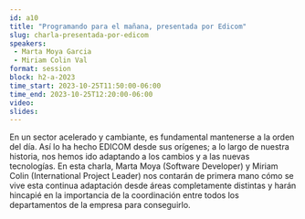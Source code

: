 ```yaml
---
id: a10
title: "Programando para el mañana, presentada por Edicom"
slug: charla-presentada-por-edicom
speakers:
 - Marta Moya Garcia
 - Miriam Colin Val
format: session
block: h2-a-2023
time_start: 2023-10-25T11:50:00-06:00
time_end: 2023-10-25T12:20:00-06:00
video:
slides:
---
```


En un sector acelerado y cambiante, es fundamental mantenerse a la orden del día. Así lo ha hecho EDICOM desde sus orígenes; a lo largo de nuestra historia, nos hemos ido adaptando a los cambios y a las nuevas tecnologías. En esta charla, Marta Moya (Software Developer) y Miriam Colin (International Project Leader) nos contarán de primera mano cómo se vive esta continua adaptación desde áreas completamente distintas y harán hincapié en la importancia de la coordinación entre todos los departamentos de la empresa para conseguirlo.